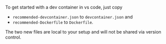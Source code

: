 To get started with a dev container in vs code, just copy 
* `recommended-devcontainer.json` to `devcontainer.json` and
* `recommended-Dockerfile` to `Dockerfile`.

The two new files are local to your setup and will not be shared via version control.
